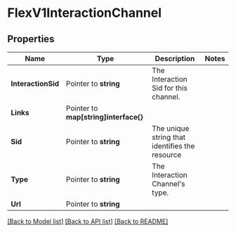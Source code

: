 # FlexV1InteractionChannel

## Properties

Name | Type | Description | Notes
------------ | ------------- | ------------- | -------------
**InteractionSid** | Pointer to **string** | The Interaction Sid for this channel. |
**Links** | Pointer to **map[string]interface{}** |  |
**Sid** | Pointer to **string** | The unique string that identifies the resource |
**Type** | Pointer to **string** | The Interaction Channel's type. |
**Url** | Pointer to **string** |  |

[[Back to Model list]](../README.md#documentation-for-models) [[Back to API list]](../README.md#documentation-for-api-endpoints) [[Back to README]](../README.md)


